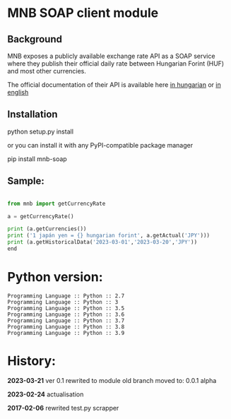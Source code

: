 # MNB SOAP client module

## Background

MNB exposes a publicly available exchange rate API as a SOAP service where they publish their official daily rate between Hungarian Forint (HUF) and most other currencies.

The official documentation of their API is available here [in hungarian](https://www.mnb.hu/letoltes/aktualis-es-a-regebbi-arfolyamok-webszolgaltatasanak-dokumentacioja-1.pdf) or [in english](https://www.mnb.hu/letoltes/documentation-on-the-mnb-s-web-service-on-current-and-historic-exchange-rates.pdf)

## Installation

  python setup.py install

  or you can install it with any PyPI-compatible package manager

  pip install mnb-soap

## Sample:

```python

from mnb import getCurrencyRate

a = getCurrencyRate()

print (a.getCurrencies())
print ('1 japán yen = {} hungarian forint', a.getActual('JPY')))
print (a.getHistoricalData('2023-03-01','2023-03-20','JPY'))
end
```
# Python version:

    Programming Language :: Python :: 2.7
    Programming Language :: Python :: 3
    Programming Language :: Python :: 3.5
    Programming Language :: Python :: 3.6
    Programming Language :: Python :: 3.7
    Programming Language :: Python :: 3.8
    Programming Language :: Python :: 3.9

# History:

  **2023-03-21** ver 0.1
             rewrited to module
             old branch moved to: 0.0.1 alpha

  **2023-02-24** actualisation

  **2017-02-06** rewrited test.py scrapper
